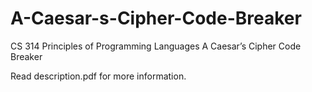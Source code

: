 # A-Caesar-s-Cipher-Code-Breaker
CS 314 Principles of Programming Languages
A Caesar’s Cipher Code Breaker

Read description.pdf for more information.
